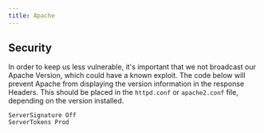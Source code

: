 ```yaml
---
title: Apache
---
```


## Security

In order to keep us less vulnerable, it's important that we not broadcast our
Apache Version, which could have a known exploit. The code below will prevent
Apache from displaying the version information in the response Headers. This
should be placed in the `httpd.conf` or `apache2.conf` file, depending on the
version installed.

```
ServerSignature Off
ServerTokens Prod
```

